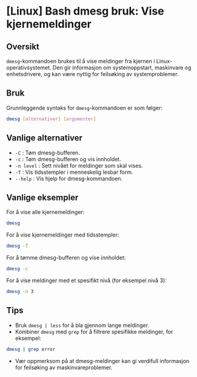 # [Linux] Bash dmesg bruk: Vise kjernemeldinger

## Oversikt
`dmesg`-kommandoen brukes til å vise meldinger fra kjernen i Linux-operativsystemet. Den gir informasjon om systemoppstart, maskinvare og enhetsdrivere, og kan være nyttig for feilsøking av systemproblemer.

## Bruk
Grunnleggende syntaks for `dmesg`-kommandoen er som følger:

```bash
dmesg [alternativer] [argumenter]
```

## Vanlige alternativer
- `-C` : Tøm dmesg-bufferen.
- `-c` : Tøm dmesg-bufferen og vis innholdet.
- `-n level` : Sett nivået for meldinger som skal vises.
- `-T` : Vis tidsstempler i menneskelig lesbar form.
- `--help` : Vis hjelp for dmesg-kommandoen.

## Vanlige eksempler
For å vise alle kjernemeldinger:

```bash
dmesg
```

For å vise kjernemeldinger med tidsstempler:

```bash
dmesg -T
```

For å tømme dmesg-bufferen og vise innholdet:

```bash
dmesg -c
```

For å vise meldinger med et spesifikt nivå (for eksempel nivå 3):

```bash
dmesg -n 3
```

## Tips
- Bruk `dmesg | less` for å bla gjennom lange meldinger.
- Kombiner `dmesg` med `grep` for å filtrere spesifikke meldinger, for eksempel:

```bash
dmesg | grep error
```

- Vær oppmerksom på at dmesg-meldinger kan gi verdifull informasjon for feilsøking av maskinvareproblemer.